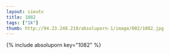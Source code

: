 ```yaml
--- 
layout: sieutv
title: 1082
tags: ["1k"]
thumb: http://94.23.248.219/absoluporn-1/image/002/1082.jpg
---
```

{% include absoluporn key="1082" %} 
